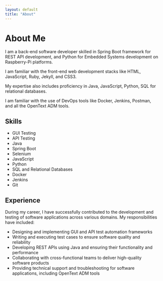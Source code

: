 ```yaml
---
layout: default
title: "About"
---
```

# About Me
I am a back-end software developer skilled in Spring Boot framework for REST API development, and Python for Embedded Systems development on Raspberry-Pi platforms. 

I am familiar with the front-end web development stacks like HTML, JavaScript, Ruby, Jekyll, and CSS3.

My expertise also includes proficiency in Java, JavaScript, Python, SQL for relational databases.

I am familiar with the use of DevOps tools like Docker, Jenkins, Postman, and all the OpenText ADM tools. 

## Skills

- GUI Testing
- API Testing
- Java
- Spring Boot
- Selenium
- JavaScript
- Python
- SQL and Relational Databases
- Docker
- Jenkins
- Git

## Experience

During my career, I have successfully contributed to the development and testing of software applications across various domains. 
My responsibilities have included:

- Designing and implementing GUI and API test automation frameworks
- Writing and executing test cases to ensure software quality and reliability
- Developing REST APIs using Java and ensuring their functionality and performance
- Collaborating with cross-functional teams to deliver high-quality software products
- Providing technical support and troubleshooting for software applications, including OpenText ADM tools
